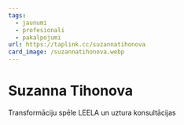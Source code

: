 ```yaml
---
tags:
  - jaunumi
  - profesionali
  - pakalpojumi
url: https://taplink.cc/suzannatihonova
card_image: /suzannatihonova.webp
---
```


# Suzanna Tihonova

Transformāciju spēle LEELA un uztura konsultācijas
